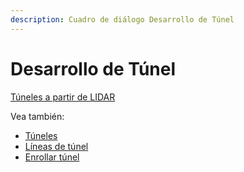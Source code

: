 ```yaml
---
description: Cuadro de diálogo Desarrollo de Túnel
---
```


# Desarrollo de Túnel

[Túneles a partir de LIDAR](../../fichas-de-herramientas/ficha-de-herramientas-archivos-lidar/tuneles.md)

Vea también:

* [Túneles](buscar-puntos-en-tuneles.md)
* [Líneas de túnel](buscar-limites-de-tunel.md)
* [Enrollar túnel](enrollar-tunel.md)

